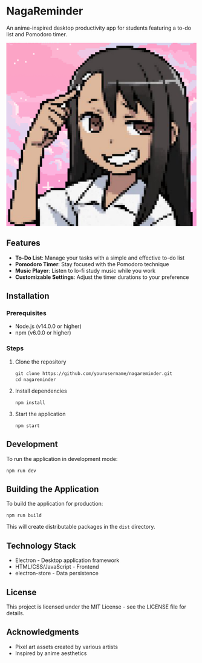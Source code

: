 # NagaReminder

An anime-inspired desktop productivity app for students featuring a to-do list and Pomodoro timer.

![NagaReminder](assets/Logo.png)

## Features

- **To-Do List**: Manage your tasks with a simple and effective to-do list
- **Pomodoro Timer**: Stay focused with the Pomodoro technique
- **Music Player**: Listen to lo-fi study music while you work
- **Customizable Settings**: Adjust the timer durations to your preference

## Installation

### Prerequisites

- Node.js (v14.0.0 or higher)
- npm (v6.0.0 or higher)

### Steps

1. Clone the repository
   ```
   git clone https://github.com/yourusername/nagareminder.git
   cd nagareminder
   ```

2. Install dependencies
   ```
   npm install
   ```

3. Start the application
   ```
   npm start
   ```

## Development

To run the application in development mode:

```
npm run dev
```

## Building the Application

To build the application for production:

```
npm run build
```

This will create distributable packages in the `dist` directory.

## Technology Stack

- Electron - Desktop application framework
- HTML/CSS/JavaScript - Frontend
- electron-store - Data persistence

## License

This project is licensed under the MIT License - see the LICENSE file for details.

## Acknowledgments

- Pixel art assets created by various artists
- Inspired by anime aesthetics 